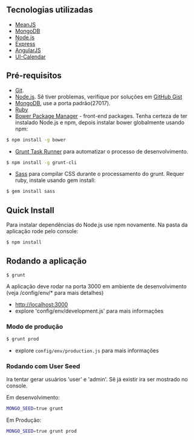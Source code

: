 
## Tecnologias utilizadas
* [MeanJS]( https://github.com/meanjs/mean)
* [MongoDB](http://www.mongodb.org/)
* [Node.js](http://www.nodejs.org/)
* [Express](http://expressjs.com/)
* [AngularJS](http://angularjs.org/)
* [UI-Calendar](https://github.com/angular-ui/ui-calendar)

## Pré-requisitos
* [Git](https://git-scm.com/downloads).
* [Node.js](https://nodejs.org/en/download/). Sê tiver problemas, verifique por soluções em [GitHub Gist](https://gist.github.com/isaacs/579814)
* [MongoDB](http://www.mongodb.org/downloads), use a porta padrão(27017).
* [ Ruby](https://www.ruby-lang.org/en/documentation/installation/)
* [Bower Package Manager](http://bower.io/) - front-end packages. Tenha certeza de ter instalado Node.js e npm, depois instalar bower globalmente usando npm:

```bash
$ npm install -g bower
```

* [Grunt Task Runner](http://gruntjs.com/) para automatizar o processo de desenvolvimento.

```bash
$ npm install -g grunt-cli
```

* [Sass](http://sass-lang.com/) para compilar CSS durante o processamento do grunt. Requer ruby, instale usando gem install:

```bash
$ gem install sass
```
## Quick Install

Para instalar dependências do Node.js use npm novamente. Na pasta da aplicação rode pelo console:

```bash
$ npm install
```
## Rodando a aplicação
```
$ grunt
```
A aplicação deve rodar na porta 3000 em ambiente de desenvolvimento (veja /config/env/* para mais detalhes)
* [http://localhost:3000](http://localhost:3000)
* explore 'config/env/development.js' para mais informações

### Modo de produção

```bash
$ grunt prod
```
* explore `config/env/production.js` para mais informações

### Rodando com User Seed
Ira tentar gerar usuários 'user' e 'admin'. Sê já existir ira ser mostrado no console.

Em desenvolvimento:
```bash
MONGO_SEED=true grunt
```

Em Produção:
```bash
MONGO_SEED=true grunt prod
```
